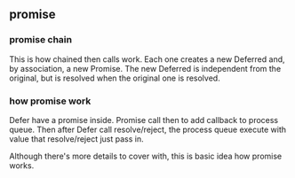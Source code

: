 ## promise
### promise chain 
This is how chained then calls work. Each one creates a new Deferred and, by association, a new
Promise. The new Deferred is independent from the original, but is resolved when the original 
one is resolved.
### how promise work
Defer have a promise inside. Promise call then to add callback to process queue.
Then after Defer call resolve/reject, the process queue execute with value that resolve/reject just pass in.

Although there's more details to cover with, this is basic idea how promise works.  